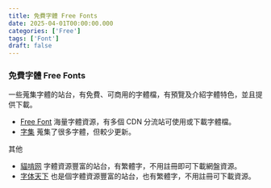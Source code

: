 ```yaml
---
title: 免費字體 Free Fonts
date: 2025-04-01T00:00:00.000
categories: ['Free']
tags: ['Font']
draft: false
---
```


### 免費字體 Free Fonts

一些蒐集字體的站台，有免費、可商用的字體檔，有預覽及介紹字體特色，並且提供下載。
- [Free Font](https://free-font.vercel.app/)
  海量字體資源，有多個 CDN 分流站可使用或下載字體檔。
- [字集](https://wordshub.github.io/free-font/)
  蒐集了很多字體，但較少更新。

其他
- [貓啃网](https://www.maoken.com/)
  字體資源豐富的站台，有繁體字，不用註冊即可下載網盤資源。
- [字体天下](https://www.fonts.net.cn/)
  也是個字體資源豐富的站台，也有繁體字，不用註冊可下載資源。
